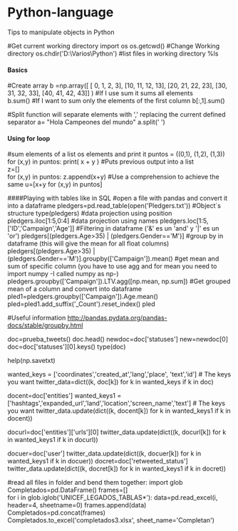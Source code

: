 # Python-language
Tips to manipulate objects in Python

#Get current working directory
import os
os.getcwd()
#Change Working directory
os.chdir('D:\Varios\Python')
#list files in working directory
%ls   

#### Basics
#Create array
b =np.array([
       [ 0,  1,  2,  3],
       [10, 11, 12, 13],
       [20, 21, 22, 23],
       [30, 31, 32, 33],
       [40, 41, 42, 43]]
       )
#If I use sum it sums all elements      
b.sum()
#If I want to sum only the elements of the first column
b[:,1].sum() 

#Split function will separate elements with ',' replacing the current defined separator
a= "Hola Campeones del mundo"
a.split(' ')

#### Using for loop
#sum elements of a list os elements and print it
puntos = ((0,1), (1,2), (1,3))
for (x,y) in puntos:
    print( x + y )
#Puts previous output into a list    
z=[]    
for (x,y) in puntos:
    z.append(x+y)
#Use a comprehension to achieve the same
u=[x+y for (x,y) in puntos]



####Playing with tables like in SQL
#open a file with pandas and convert it into a dataframe
pledgers=pd.read_table(open('Pledgers.txt'))
#Object´s structure
type(pledgers)
#data projection using position
pledgers.iloc[1:5,0:4]
#data projection using names
pledgers.loc[1:5, ['ID','Campaign','Age']]
#Filtering in dataframe ('&' es un 'and' y '|' es un 'or')
pledgers[(pledgers.Age>35) | (pledgers.Gender=='M')]
#group by in dataframe (this will give the mean for all float columns)
pledgers[(pledgers.Age>35) | (pledgers.Gender=='M')].groupby(['Campaign']).mean()
#get mean and sum of specific column (you have to use agg and for mean you need to import numpy -I called numpy as np-)
pledgers.groupby(['Campaign']).LTV.agg([np.mean, np.sum])
#Get grouped mean of a column and convert into dataframe
pled1=pledgers.groupby(['Campaign']).Age.mean()
pled=pled1.add_suffix('_Count').reset_index()
pled

#Useful information http://pandas.pydata.org/pandas-docs/stable/groupby.html

doc=prueba_tweets() 
doc.head()
newdoc=doc['statuses']
new=newdoc[0]
doc=doc['statuses'][0].keys()
type(doc)

help(np.savetxt)

wanted_keys = ['coordinates','created_at','lang','place', 'text','id'] # The keys you want
twitter_data=dict((k, doc[k]) for k in wanted_keys if k in doc)

docent=doc['entities']
wanted_keys1 = ['hashtags','expanded_url','land','location','screen_name','text'] # The keys you want
twitter_data.update(dict((k, docent[k]) for k in wanted_keys1 if k in docent))

docurl=doc['entities']['urls'][0]
twitter_data.update(dict((k, docurl[k]) for k in wanted_keys1 if k in docurl))

docuer=doc['user']
twitter_data.update(dict((k, docuer[k]) for k in wanted_keys1 if k in docuer))
docret=doc['retweeted_status']
twitter_data.update(dict((k, docret[k]) for k in wanted_keys1 if k in docret))

#read all files in folder and bend them together:
    import glob
Completados=pd.DataFrame()
frames=[]   
for i in glob.iglob('UNICEF_LEGADOS_TABLAS*'):
        data=pd.read_excel(i,  header=4, sheetname=0)
        frames.append(data)
Completados=pd.concat(frames) 
Completados.to_excel('completados3.xlsx', sheet_name='Completan') 
